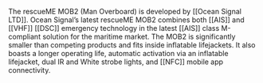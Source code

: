 The rescueME MOB2 (Man Overboard) is developed by [[Ocean Signal LTD]]. Ocean Signal’s latest rescueME MOB2 combines both [[AIS]] and [[VHF]] [[DSC]] emergency technology in the latest [[AIS]] class M-compliant solution for the maritime market.
The MOB2 is significantly smaller than competing products and fits inside inflatable lifejackets. It also boasts a longer operating life, automatic activation via an inflatable lifejacket, dual IR and White strobe lights, and [[NFC]] mobile app connectivity.